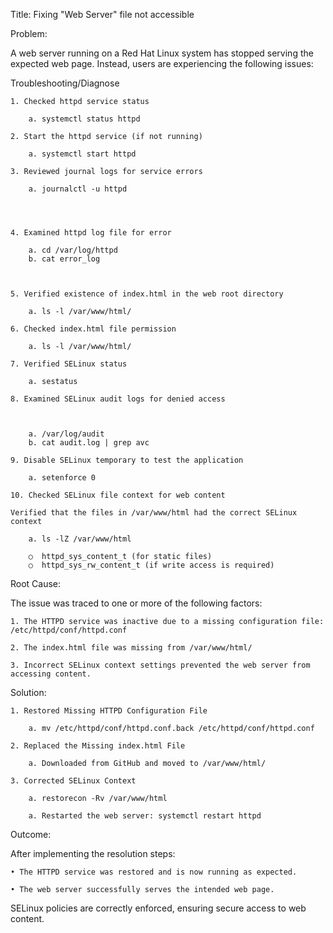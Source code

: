 Title: Fixing "Web Server" file not accessible

Problem:

A web server running on a Red Hat Linux system has stopped serving the expected web page. Instead, users are experiencing  the following issues:




Troubleshooting/Diagnose

	1. Checked httpd service status 
	
		a. systemctl status httpd

	2. Start the httpd service (if not running)

		a. systemctl start httpd
	
	3. Reviewed journal logs for service errors

		a. journalctl -u httpd




	4. Examined httpd log file for error
	
		a. cd /var/log/httpd
		b. cat error_log
		


	5. Verified existence of index.html in the web root directory
	
		a. ls -l /var/www/html/
	
	6. Checked index.html file permission
	
		a. ls -l /var/www/html/
	
	7. Verified SELinux status
	
		a. sestatus
	
	8. Examined SELinux audit logs for denied access


		
		a. /var/log/audit
		b. cat audit.log | grep avc
	
	9. Disable SELinux temporary to test the application
	
		a. setenforce 0
	
	10. Checked SELinux file context for web content

	Verified that the files in /var/www/html had the correct SELinux context
		
		a. ls -lZ /var/www/html

		○  httpd_sys_content_t (for static files)
		○  httpd_sys_rw_content_t (if write access is required)


Root Cause:

The issue was traced to one or more of the following factors:

	1. The HTTPD service was inactive due to a missing configuration file: /etc/httpd/conf/httpd.conf

	2. The index.html file was missing from /var/www/html/

	3. Incorrect SELinux context settings prevented the web server from accessing content.

Solution:

	1. Restored Missing HTTPD Configuration File
	
		a. mv /etc/httpd/conf/httpd.conf.back /etc/httpd/conf/httpd.conf
	
	2. Replaced the Missing index.html File
	
		a. Downloaded from GitHub and moved to /var/www/html/
	
	3. Corrected SELinux Context
	
		a. restorecon -Rv /var/www/html
	
		a. Restarted the web server: systemctl restart httpd
	
	


Outcome:

After implementing the resolution steps:

	• The HTTPD service was restored and is now running as expected.

	• The web server successfully serves the intended web page.

SELinux policies are correctly enforced, ensuring secure access to web content.